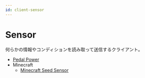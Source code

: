 ```yaml
---
id: client-sensor
---
```


# Sensor

何らかの情報やコンディションを読み取って送信するクライアント。

-   [Pedal Power](./PedalPower.md)
-   Minecraft
    -   [Minecraft Seed Sensor](./minecraft/seed.md)
